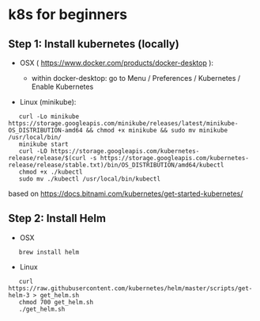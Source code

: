 # k8s for beginners

## Step 1: Install kubernetes (locally)

* OSX ( https://www.docker.com/products/docker-desktop ):
  * within docker-desktop: go to Menu / Preferences / Kubernetes / Enable Kubernetes

* Linux (minikube):
```
   curl -Lo minikube https://storage.googleapis.com/minikube/releases/latest/minikube-OS_DISTRIBUTION-amd64 && chmod +x minikube && sudo mv minikube /usr/local/bin/
   minikube start
   curl -LO https://storage.googleapis.com/kubernetes-release/release/$(curl -s https://storage.googleapis.com/kubernetes-release/release/stable.txt)/bin/OS_DISTRIBUTION/amd64/kubectl
   chmod +x ./kubectl
   sudo mv ./kubectl /usr/local/bin/kubectl
```

based on https://docs.bitnami.com/kubernetes/get-started-kubernetes/

## Step 2: Install Helm

* OSX
```
   brew install helm
```

* Linux
```
   curl https://raw.githubusercontent.com/kubernetes/helm/master/scripts/get-helm-3 > get_helm.sh
   chmod 700 get_helm.sh
   ./get_helm.sh
```


